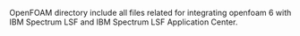 OpenFOAM directory include all files related for integrating openfoam 6 with IBM Spectrum LSF and IBM Spectrum LSF Application Center.
